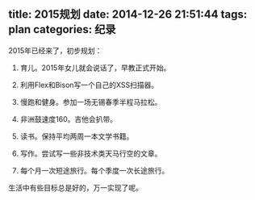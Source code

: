 title: 2015规划
date: 2014-12-26 21:51:44
tags: plan
categories: 纪录
---

2015年已经来了，初步规划：

1. 育儿。2015年女儿就会说话了，早教正式开始。

2. 利用Flex和Bison写一个自己的XSS扫描器。

3. 慢跑和健身。参加一场无锡春季半程马拉松。

4. 非洲鼓速度160。吉他会扒带。

5. 读书。保持平均两周一本文学书籍。

6. 写作。尝试写一些非技术类天马行空的文章。

7. 每个月一次短途旅行。每个季度一次长途旅行。

生活中有些目标总是好的，万一实现了呢。
